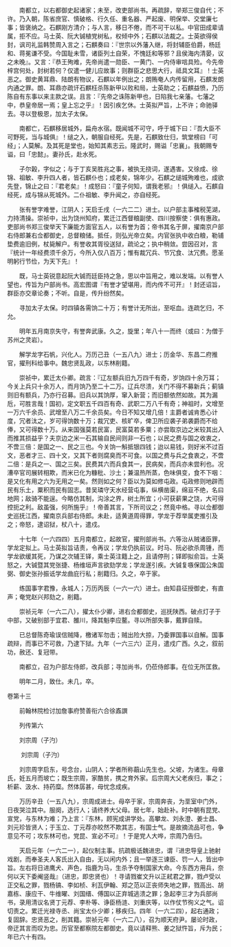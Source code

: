 <!-- { "loadSidebar": true } -->
　　南都立，以右都御史起诸家；未至，改吏部尚书。再疏辞，举郑三俊自代；不许。乃入朝，陈省庶官、慎破格、行久任、重名器、严起废、明保举、交堂廉七事；皆褒纳之。石麒刚方清介；与人言，移日不倦，而不可干以私。中官田成辈请属，拒不应。马士英、阮大铖植党树私，权倾中外；石麒以法裁之。士英欲得侯封，讽司礼监韩赞周入言之；石麒奏曰：『世宗以外藩入继，将封辅臣伯爵，杨廷和、蒋冕谦不受。今国耻未雪，诸臣列土自荣，不愧廷和等邪？且侯海内清晏，议之未晚』。又言：『恭王殉难，先帝尚遣一勋臣、一黄门、一内侍审唁具殓。今先帝梓宫何处，封树若何？仅遣一健儿应故事；则群臣之悲思大行，祗具文耳』！士英恶之。御史黄耳鼎、陆朗有物议，石麒以年例出之；朗贿奄人内传留用，石麒发朗内通之罪。朗、耳鼎亦疏讦石麒枉杀陈新甲以败和局，士英助之；石麒益愤，乃历陈自有东事以来主款之误。且言：『先帝之诛陈新甲也，日陷我七亲藩。七藩之中，恭皇帝居一焉；皇上忘之乎』！因引疾乞休。士英拟严旨，上不许；命驰驿去。寻以登极恩，加太子太保。

　　南都亡，石麒移居城外，扁舟水宿。既闻城不可守，呼于城下曰：『吾大臣不可野死，当与城俱』！缒之入，朝服自经死。先是，石麒致仕归，筑堂榜曰「可经」；人莫解。及其死是堂也，始知其素志云。隆武时，赐谥「忠襄」。我朝赐专谥，曰「忠懿」。妻孙氏，赴水死。

　　子尔榖，字似之；与于丁亥吴胜兆之事，被执无挠词，遂遇害。又徐成、徐锦、祖敏、李升四人者，皆石麒仆也；成老矣，锦年少。石麒之缒城殉难也，成欲先登，锦止之曰：『君老矣』！成怒曰：『童子何知，谓我老邪』！俱缒入。石麒自经死，成与锦从死城外。二仆祖敏、李升闻之，亦自经死。

　　张有誉字难誉，江阴人；天启壬戌（一六二二）进士。以户部主事榷税芜湖，力持清操。崇祯中，出为饶州知府，累迁江西督粮副使、四川按察使：俱有惠政。吏部尚书郑三俊举天下廉能方面官五人，以有誉为首；帝书其名于屏，擢南京户部右侍郎兼右佥都御史，总督粮储。抵任，则弘光帝立矣。内官张执中收白粮，勒铺垫费逾旧例，杖毙解户。有誉收其胥役送狱，疏论之；执中稍敛。尝因召对，言『统计一年经费须千余万，今所入仅八百万；惟有裁冗兵、节冗食、汰冗费。愿圣明躬行节俭，为天下先』！

　　既，马士英锐意起阮大铖而廷臣持之急，思以中旨用之，难以发端。以有誉人望也，传旨为户部尚书。高宏图谓『有誉才望堪用，而内传不可开』！封还诏旨，群臣亦交章论奏；不听。自是，传升纷然矣。

　　寻加太子太保。时四镇各需饷二十万；有誉计无所出，至呕血。连疏乞归，不允。

　　明年五月南京失守，有誉奔武康。久之，旋里；年八十一而终（或曰：为僧于苏州之灵岩）。

　　解学龙字石帆，兴化人。万历己丑（一五八九）进士；历金华、东昌二府推官，擢刑科给事中。魏忠贤乱政，以东林削籍。

　　崇祯中，累迁太仆卿。疏言：『辽左额兵旧九万四千有奇，岁饷四十余万耳；今关上兵只十余万人，而月饷乃至二十二万。辽兵尽溃，关门不得不募新兵；蓟镇则旧有额兵，乃亦行召募。旧兵以其饷厚，窜入新营；而旧额依然如故。其为漏卮，可胜言哉！国初，定文职五千四百有奇、武职二万八千有奇；神祖时，文增至一万六千余员、武增至八万二千余员矣。今日不知又增几倍！主爵者诚肯悉心计度，冗者汰之，岁可得饷数十万；裁冗吏、核旷卒，俾卫所应袭子弟袭爵而不给俸，又可得数十万。从来国强莫若民富，民富莫若多粟；亦尝取京边之米较其出入而推其损益乎？夫京边之米一石其输自民间则非一石也；以民之费与国之收衷之，不啻三倍：是国之一、民之三也。今关饷一斛抵银四钱；迨以易钱，则好米不过百文，恶者才三、四十文，又其下者则腐臭而不可食。以国之费与兵之食衷之，不啻二倍：是兵之一、国之三矣。民费其六而兵食其一，民病矣，而兵亦未尝利也。况漕卒官司展转相欺，而米已化为糠秕、沙土；兼温热所蒸，色味俱变，食不下咽：是又化有用之六为无用之一矣。然则如之何？臣以为莫如修屯政。屯政修则地辟而民有乐土，粟积而民有固志。昔吴璘守天水经营屯事，纵横凿渠，绵亘不绝，名曰地网；敌骑不能逞。今略仿其制，沟涂之界，树土所宜；小可获薪果之饶，大可得控扼之利。敌虽强，何所施乎』！帝善其言，下所司议之；然竟中格。寻以佥都御史巡抚江西，擢南京兵部右侍郎。未赴，适黄道周得罪，学龙于荐举属吏推引及之；帝怒，逮诏狱，杖八十，遣戍。

　　十七年（一六四四）五月南都立，起故官，擢刑部尚书。六等治从贼诸臣罪，学龙定拟上。马士英拟旨诘责，令再议；学龙仍执前议。时马、阮必欲杀周锺，而学龙欲缓其死，乃谋之次辅王铎，乘士英注籍上之，且请停刑；铎即拟俞旨。士英怒之，大铖暨其党张捷、杨维垣声言欲劾学龙；学龙遂引疾。大铖复嗾保国公朱国弼、御史张孙振诋学龙曲庇行私；削籍归。久之，卒于家。

　　练国事字君豫，永城人；万历丙辰（一六一六）进士。由知县征授御史，有直声；奄党赵兴邦劾之，削籍。

　　崇祯元年（一六二八），擢太仆少卿，进右佥都御史，巡抚陕西。破点灯子于中部，又破别部于宜君、雒川，降其魁李应鳌。寻以所部失事，戴罪自赎。

　　已总督陈奇瑜误信贼降，檄诸军勿击；贼出险大掠，乃委罪国事以自解。国事疏辩，而事已不可救，乃逮下狱。九年（一六三六）正月，遣戍广西。久之，叙前功，赦还、复冠带。

　　南都立，召为户部左侍郎，改兵部；寻加尚书，仍莅侍郎事。在位无所匡救。

　　明年二月，致仕。未几，卒。  

卷第十三

　　前翰林院检讨加詹事府赞善衔六合徐鼒譔

　　列传第六

　　刘宗周（子汋）

　　 刘宗周（子汋）

　　刘宗周字启东，号念台，山阴人；学者所称蕺山先生也。父坡，为诸生。母章氏，妊五月而坡亡；既生宗周，家酷贫，携之育外家。后宗周大父老疾归，事之；析薪、汲水、持药糜。然体孱甚，母忧念成疾。

　　万历辛丑（一五八九），宗周成进士。母卒于家，宗周奔丧，为垩室中门外，日夜哭泣其中。服阕，选行人；请终养大父母。居七年，始赴补。时中朝有昆党、宣党，与东林为难；乃上言：『东林，顾宪成讲学处。高攀龙、刘永澄、姜士昌、刘元珍皆贤人；于玉立、丁元荐亦皎然不欺其志，有国士气。是故摘流品可也，争意见不可；攻东林可也，党昆、宣必不可』！于是党人大哗，宗周乃告归。

　　天启元年（一六二一），起仪制主事。抗疏极诋魏进忠，谓『进忠导皇上驰射戏剧，而奉圣夫人客氏出入自由，无以闲内外；且一举逐三谏臣、罚一人，皆出中旨。左右将日进鹰犬、声色，指鹿为马，生杀予夺制国家大命。今东西方用兵，奈何以天下委阉竖哉』（进忠，即忠贤也）！寻请戮崔文升以正弒君之罪，戮卢受以正交私之罪，戮杨镐、李如桢、利瓦伊翰、郑之范以正丧师失地之罪，戮高出、胡嘉栋、康应干、牛维曜、刘国缙、傅国以正弃城逃溃之罪；急起李三才为兵部尚书，录用清议名贤丁元荐、李朴等、诤臣杨涟、刘重庆等，以作仗节徇义之气。诏切责之。累迁光禄寺丞、尚宝太仆少卿；移疾归。四年（一六二四），起右通政；复固辞。忠贤恶之，削其籍。崇祯元年（一六二八），召为顺天府尹。屡论时政，帝迂其言而叹为忠。历官至都察院左都御史。竟以请释熊、姜之狱忤旨，斥为民；年已六十有四。

